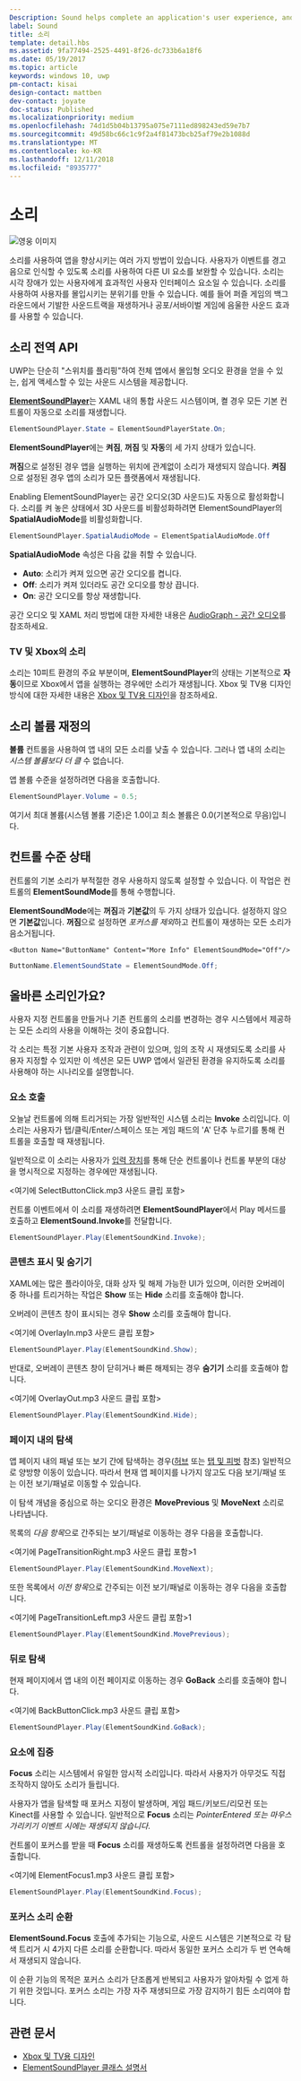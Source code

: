 ```yaml
---
Description: Sound helps complete an application's user experience, and gives them that extra audio edge they need to match the feel of Windows across all platforms.
label: Sound
title: 소리
template: detail.hbs
ms.assetid: 9fa77494-2525-4491-8f26-dc733b6a18f6
ms.date: 05/19/2017
ms.topic: article
keywords: windows 10, uwp
pm-contact: kisai
design-contact: mattben
dev-contact: joyate
doc-status: Published
ms.localizationpriority: medium
ms.openlocfilehash: 74d1d5b04b13795a075e7111ed898243ed59e7b7
ms.sourcegitcommit: 49d58bc66c1c9f2a4f81473bcb25af79e2b1088d
ms.translationtype: MT
ms.contentlocale: ko-KR
ms.lasthandoff: 12/11/2018
ms.locfileid: "8935777"
---
```

# <a name="sound"></a>소리

![영웅 이미지](images/header-sound.svg)

소리를 사용하여 앱을 향상시키는 여러 가지 방법이 있습니다. 사용자가 이벤트를 경고음으로 인식할 수 있도록 소리를 사용하여 다른 UI 요소를 보완할 수 있습니다. 소리는 시각 장애가 있는 사용자에게 효과적인 사용자 인터페이스 요소일 수 있습니다. 소리를 사용하여 사용자를 몰입시키는 분위기를 만들 수 있습니다. 예를 들어 퍼즐 게임의 백그라운드에서 기발한 사운드트랙을 재생하거나 공포/서바이벌 게임에 음울한 사운드 효과를 사용할 수 있습니다.

## <a name="sound-global-api"></a>소리 전역 API

UWP는 단순히 "스위치를 플리핑"하여 전체 앱에서 몰입형 오디오 환경을 얻을 수 있는, 쉽게 액세스할 수 있는 사운드 시스템을 제공합니다.

[**ElementSoundPlayer**](https://docs.microsoft.com/en-us/uwp/api/windows.ui.xaml.elementsoundplayer)는 XAML 내의 통합 사운드 시스템이며, 켤 경우 모든 기본 컨트롤이 자동으로 소리를 재생합니다.
```C#
ElementSoundPlayer.State = ElementSoundPlayerState.On;
```
**ElementSoundPlayer**에는 **켜짐**, **꺼짐** 및 **자동**의 세 가지 상태가 있습니다.

**꺼짐**으로 설정된 경우 앱을 실행하는 위치에 관계없이 소리가 재생되지 않습니다. **켜짐**으로 설정된 경우 앱의 소리가 모든 플랫폼에서 재생됩니다.

Enabling ElementSoundPlayer는 공간 오디오(3D 사운드)도 자동으로 활성화합니다. 소리를 켜 놓은 상태에서 3D 사운드를 비활성화하려면 ElementSoundPlayer의 **SpatialAudioMode**를 비활성화합니다. 

```C#
ElementSoundPlayer.SpatialAudioMode = ElementSpatialAudioMode.Off
```

**SpatialAudioMode** 속성은 다음 값을 취할 수 있습니다. 
- **Auto**: 소리가 켜져 있으면 공간 오디오를 켭니다. 
- **Off**: 소리가 켜져 있더라도 공간 오디오를 항상 끕니다.
- **On**: 공간 오디오를 항상 재생합니다.

공간 오디오 및 XAML 처리 방법에 대한 자세한 내용은 [AudioGraph - 공간 오디오](/windows/uwp/audio-video-camera/audio-graphs#spatial-audio)를 참조하세요.

### <a name="sound-for-tv-and-xbox"></a>TV 및 Xbox의 소리

소리는 10피트 환경의 주요 부분이며, **ElementSoundPlayer**의 상태는 기본적으로 **자동**이므로 Xbox에서 앱을 실행하는 경우에만 소리가 재생됩니다.
Xbox 및 TV용 디자인 방식에 대한 자세한 내용은 [Xbox 및 TV용 디자인](http://go.microsoft.com/fwlink/?LinkId=760736)을 참조하세요.

## <a name="sound-volume-override"></a>소리 볼륨 재정의

**볼륨** 컨트롤을 사용하여 앱 내의 모든 소리를 낮출 수 있습니다. 그러나 앱 내의 소리는 *시스템 볼륨보다 더 클* 수 없습니다.

앱 볼륨 수준을 설정하려면 다음을 호출합니다.
```C#
ElementSoundPlayer.Volume = 0.5;
```
여기서 최대 볼륨(시스템 볼륨 기준)은 1.0이고 최소 볼륨은 0.0(기본적으로 무음)입니다.

## <a name="control-level-state"></a>컨트롤 수준 상태

컨트롤의 기본 소리가 부적절한 경우 사용하지 않도록 설정할 수 있습니다. 이 작업은 컨트롤의 **ElementSoundMode**를 통해 수행합니다.

**ElementSoundMode**에는 **꺼짐**과 **기본값**의 두 가지 상태가 있습니다. 설정하지 않으면 **기본값**입니다. **꺼짐**으로 설정하면 *포커스를 제외*하고 컨트롤이 재생하는 모든 소리가 음소거됩니다.

```XAML
<Button Name="ButtonName" Content="More Info" ElementSoundMode="Off"/>
```

```C#
ButtonName.ElementSoundState = ElementSoundMode.Off;
```

## <a name="is-this-the-right-sound"></a>올바른 소리인가요?

사용자 지정 컨트롤을 만들거나 기존 컨트롤의 소리를 변경하는 경우 시스템에서 제공하는 모든 소리의 사용을 이해하는 것이 중요합니다.

각 소리는 특정 기본 사용자 조작과 관련이 있으며, 임의 조작 시 재생되도록 소리를 사용자 지정할 수 있지만 이 섹션은 모든 UWP 앱에서 일관된 환경을 유지하도록 소리를 사용해야 하는 시나리오를 설명합니다.

### <a name="invoking-an-element"></a>요소 호출

오늘날 컨트롤에 의해 트리거되는 가장 일반적인 시스템 소리는 **Invoke** 소리입니다. 이 소리는 사용자가 탭/클릭/Enter/스페이스 또는 게임 패드의 'A' 단추 누르기를 통해 컨트롤을 호출할 때 재생됩니다.

일반적으로 이 소리는 사용자가 [입력 장치](../input/index.md)를 통해 단순 컨트롤이나 컨트롤 부분의 대상을 명시적으로 지정하는 경우에만 재생됩니다.

&lt;여기에 SelectButtonClick.mp3 사운드 클립 포함&gt;

컨트롤 이벤트에서 이 소리를 재생하려면 **ElementSoundPlayer**에서 Play 메서드를 호출하고 **ElementSound.Invoke**를 전달합니다.
```C#
ElementSoundPlayer.Play(ElementSoundKind.Invoke);
```

### <a name="showing--hiding-content"></a>콘텐츠 표시 및 숨기기

XAML에는 많은 플라이아웃, 대화 상자 및 해제 가능한 UI가 있으며, 이러한 오버레이 중 하나를 트리거하는 작업은 **Show** 또는 **Hide** 소리를 호출해야 합니다.

오버레이 콘텐츠 창이 표시되는 경우 **Show** 소리를 호출해야 합니다.

&lt;여기에 OverlayIn.mp3 사운드 클립 포함&gt;

```C#
ElementSoundPlayer.Play(ElementSoundKind.Show);
```
반대로, 오버레이 콘텐츠 창이 닫히거나 빠른 해제되는 경우 **숨기기** 소리를 호출해야 합니다.

&lt;여기에 OverlayOut.mp3 사운드 클립 포함&gt;

```C#
ElementSoundPlayer.Play(ElementSoundKind.Hide);
```
### <a name="navigation-within-a-page"></a>페이지 내의 탐색

앱 페이지 내의 패널 또는 보기 간에 탐색하는 경우([허브](../controls-and-patterns/hub.md) 또는 [탭 및 피벗](../controls-and-patterns/tabs-pivot.md) 참조) 일반적으로 양방향 이동이 있습니다. 따라서 현재 앱 페이지를 나가지 않고도 다음 보기/패널 또는 이전 보기/패널로 이동할 수 있습니다.

이 탐색 개념을 중심으로 하는 오디오 환경은 **MovePrevious** 및 **MoveNext** 소리로 나타냅니다.

목록의 *다음 항목*으로 간주되는 보기/패널로 이동하는 경우 다음을 호출합니다.

&lt;여기에 PageTransitionRight.mp3 사운드 클립 포함&gt;1

```C#
ElementSoundPlayer.Play(ElementSoundKind.MoveNext);
```
또한 목록에서 *이전 항목*으로 간주되는 이전 보기/패널로 이동하는 경우 다음을 호출합니다.

&lt;여기에 PageTransitionLeft.mp3 사운드 클립 포함&gt;1

```C#
ElementSoundPlayer.Play(ElementSoundKind.MovePrevious);
```
### <a name="back-navigation"></a>뒤로 탐색

현재 페이지에서 앱 내의 이전 페이지로 이동하는 경우 **GoBack** 소리를 호출해야 합니다.

&lt;여기에 BackButtonClick.mp3 사운드 클립 포함&gt;

```C#
ElementSoundPlayer.Play(ElementSoundKind.GoBack);
```
### <a name="focusing-on-an-element"></a>요소에 집중

**Focus** 소리는 시스템에서 유일한 암시적 소리입니다. 따라서 사용자가 아무것도 직접 조작하지 않아도 소리가 들립니다.

사용자가 앱을 탐색할 때 포커스 지정이 발생하며, 게임 패드/키보드/리모컨 또는 Kinect를 사용할 수 있습니다. 일반적으로 **Focus** 소리는 *PointerEntered 또는 마우스 가리키기 이벤트 시에는 재생되지 않습니다*.

컨트롤이 포커스를 받을 때 **Focus** 소리를 재생하도록 컨트롤을 설정하려면 다음을 호출합니다.

&lt;여기에 ElementFocus1.mp3 사운드 클립 포함&gt;

```C#
ElementSoundPlayer.Play(ElementSoundKind.Focus);
```
### <a name="cycling-focus-sounds"></a>포커스 소리 순환

**ElementSound.Focus** 호출에 추가되는 기능으로, 사운드 시스템은 기본적으로 각 탐색 트리거 시 4가지 다른 소리를 순환합니다. 따라서 동일한 포커스 소리가 두 번 연속해서 재생되지 않습니다.

이 순환 기능의 목적은 포커스 소리가 단조롭게 반복되고 사용자가 알아차릴 수 없게 하기 위한 것입니다. 포커스 소리는 가장 자주 재생되므로 가장 감지하기 힘든 소리여야 합니다.

## <a name="related-articles"></a>관련 문서

* [Xbox 및 TV용 디자인](http://go.microsoft.com/fwlink/?LinkId=760736)
* [ElementSoundPlayer 클래스 설명서](https://docs.microsoft.com/en-us/uwp/api/windows.ui.xaml.elementsoundplayer)
